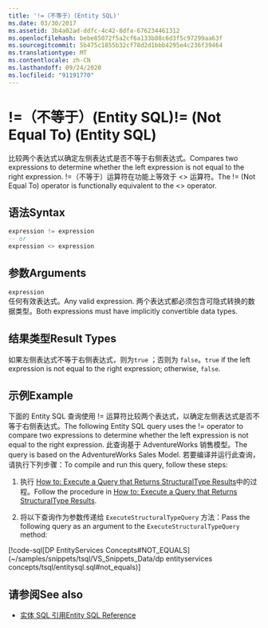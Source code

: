 ```yaml
---
title: '!=（不等于）(Entity SQL)'
ms.date: 03/30/2017
ms.assetid: 3b4a02ad-ddfc-4c42-8dfa-676234461312
ms.openlocfilehash: bebe85072f5a2cf6a133b88c6d3f5c97299aa63f
ms.sourcegitcommit: 5b475c1855b32cf78d2d1bbb4295e4c236f39464
ms.translationtype: MT
ms.contentlocale: zh-CN
ms.lasthandoff: 09/24/2020
ms.locfileid: "91191770"
---
```

# <a name="-not-equal-to-entity-sql"></a><span data-ttu-id="021a3-102">!=（不等于）(Entity SQL)</span><span class="sxs-lookup"><span data-stu-id="021a3-102">!= (Not Equal To) (Entity SQL)</span></span>

<span data-ttu-id="021a3-103">比较两个表达式以确定左侧表达式是否不等于右侧表达式。</span><span class="sxs-lookup"><span data-stu-id="021a3-103">Compares two expressions to determine whether the left expression is not equal to the right expression.</span></span> <span data-ttu-id="021a3-104">!=（不等于）运算符在功能上等效于 <> 运算符。</span><span class="sxs-lookup"><span data-stu-id="021a3-104">The != (Not Equal To) operator is functionally equivalent to the <> operator.</span></span>  
  
## <a name="syntax"></a><span data-ttu-id="021a3-105">语法</span><span class="sxs-lookup"><span data-stu-id="021a3-105">Syntax</span></span>  
  
```sql  
expression != expression  
-- or  
expression <> expression  
```  
  
## <a name="arguments"></a><span data-ttu-id="021a3-106">参数</span><span class="sxs-lookup"><span data-stu-id="021a3-106">Arguments</span></span>  

 `expression`  
 <span data-ttu-id="021a3-107">任何有效表达式。</span><span class="sxs-lookup"><span data-stu-id="021a3-107">Any valid expression.</span></span> <span data-ttu-id="021a3-108">两个表达式都必须包含可隐式转换的数据类型。</span><span class="sxs-lookup"><span data-stu-id="021a3-108">Both expressions must have implicitly convertible data types.</span></span>  
  
## <a name="result-types"></a><span data-ttu-id="021a3-109">结果类型</span><span class="sxs-lookup"><span data-stu-id="021a3-109">Result Types</span></span>  

 <span data-ttu-id="021a3-110">如果左侧表达式不等于右侧表达式，则为`true` ；否则为 `false`。</span><span class="sxs-lookup"><span data-stu-id="021a3-110">`true` if the left expression is not equal to the right expression; otherwise, `false`.</span></span>  
  
## <a name="example"></a><span data-ttu-id="021a3-111">示例</span><span class="sxs-lookup"><span data-stu-id="021a3-111">Example</span></span>  

 <span data-ttu-id="021a3-112">下面的 Entity SQL 查询使用 != 运算符比较两个表达式，以确定左侧表达式是否不等于右侧表达式。</span><span class="sxs-lookup"><span data-stu-id="021a3-112">The following Entity SQL query uses the != operator to compare two expressions to determine whether the left expression is not equal to the right expression.</span></span> <span data-ttu-id="021a3-113">此查询基于 AdventureWorks 销售模型。</span><span class="sxs-lookup"><span data-stu-id="021a3-113">The query is based on the AdventureWorks Sales Model.</span></span> <span data-ttu-id="021a3-114">若要编译并运行此查询，请执行下列步骤：</span><span class="sxs-lookup"><span data-stu-id="021a3-114">To compile and run this query, follow these steps:</span></span>  
  
1. <span data-ttu-id="021a3-115">执行 [How to: Execute a Query that Returns StructuralType Results](../how-to-execute-a-query-that-returns-structuraltype-results.md)中的过程。</span><span class="sxs-lookup"><span data-stu-id="021a3-115">Follow the procedure in [How to: Execute a Query that Returns StructuralType Results](../how-to-execute-a-query-that-returns-structuraltype-results.md).</span></span>  
  
2. <span data-ttu-id="021a3-116">将以下查询作为参数传递给 `ExecuteStructuralTypeQuery` 方法：</span><span class="sxs-lookup"><span data-stu-id="021a3-116">Pass the following query as an argument to the `ExecuteStructuralTypeQuery` method:</span></span>  
  
 [!code-sql[DP EntityServices Concepts#NOT_EQUALS](~/samples/snippets/tsql/VS_Snippets_Data/dp entityservices concepts/tsql/entitysql.sql#not_equals)]  
  
## <a name="see-also"></a><span data-ttu-id="021a3-117">请参阅</span><span class="sxs-lookup"><span data-stu-id="021a3-117">See also</span></span>

- [<span data-ttu-id="021a3-118">实体 SQL 引用</span><span class="sxs-lookup"><span data-stu-id="021a3-118">Entity SQL Reference</span></span>](entity-sql-reference.md)
